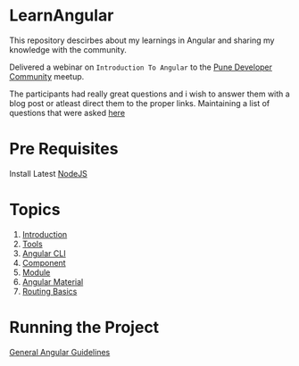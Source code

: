 # LearnAngular

This repository descirbes about my learnings in Angular and sharing my knowledge with the community.

Delivered a webinar on `Introduction To Angular` to the [Pune Developer Community](https://www.meetup.com/Pune-Developers-Community/events/269765046/) meetup.

The participants had really great questions and i wish to answer them with a blog post or atleast 
direct them to the proper links. Maintaining a list of questions that were asked [here](http://github.com/sanketmaru/learn-angular/blob/master/guides/Questions.md)

# Pre Requisites

Install Latest [NodeJS](https://nodejs.org/en/)

# Topics

1. [Introduction](http://github.com/sanketmaru/learn-angular/blob/master/guides/Topic_Intro.md)
2. [Tools](http://github.com/sanketmaru/learn-angular/blob/master/guides/Topic_Tools.md)
3. [Angular CLI](http://github.com/sanketmaru/learn-angular/blob/master/guides/Topic_AngularCLI.md)
4. [Component](http://github.com/sanketmaru/learn-angular/blob/master/guides/Topic_FirstC.md)
4. [Module](http://github.com/sanketmaru/learn-angular/blob/master/guides/Topic_Module.md)
5. [Angular Material](http://github.com/sanketmaru/learn-angular/blob/master/guides/Topic_Material.md)
6. [Routing Basics](http://github.com/sanketmaru/learn-angular/blob/master/guides/Topic_Routing.md)

# Running the Project

[General Angular Guidelines](http://github.com/sanketmaru/learn-angular/blob/master/guides/Angular.md)

